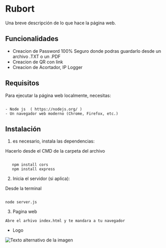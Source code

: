 # Rubort

Una breve descripción de lo que hace la página web.

## Funcionalidades

- Creacion de Password 100% Seguro donde podras guardarlo desde un archivo .TXT o un .PDF
- Creacion de QR con link
- Creacion de Acortador, IP Logger


## Requisitos

Para ejecutar la página web localmente, necesitas:

 ```

- Node js  ( https://nodejs.org/ )
- Un navegador web moderno (Chrome, Firefox, etc.)

 ```

## Instalación



1.  es necesario, instala las dependencias:


Hacerlo desde el CMD de  la carpeta del archivo

 ```

    npm install cors
    npm install express

   ```

2. Inicia el servidor (si aplica):
  
Desde la terminal  

 ```

 node server.js 

 ```

3. Pagina web

``` Abre el arhivo index.html y te mandara a tu navegador ```

- Logo 

![Texto alternativo de la imagen](7064713a8ddb5d11914bb9a8b74b4898.jpg)
